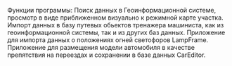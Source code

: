 Функции программы:
Поиск данных в Геоинформационной системе, просмотр в виде приближенном визуально к режимной карте участка. 
Импорт данных в базу путевых обьектов тренажера машиниста, как из геоинформационной системы, так и из других баз данных.
Приложение для импорта данных о положениях огней светофоров LampFrame.
Приложение для размещения модели автомобиля в качестве препятствия на переездах и сохранении в базе данных CarEditor.
